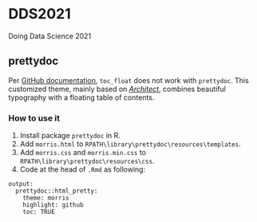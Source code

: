 # DDS2021

Doing Data Science 2021

## prettydoc

Per [GitHub documentation](https://github.com/yixuan/prettydoc), `toc_float` does not work with `prettydoc`.
This customized theme, mainly based on [*Architect*](https://github.com/jasonlong/architect-theme),
combines beautiful typography with a floating table of contents.

### How to use it

1. Install package `prettydoc` in R.
2. Add `morris.html` to `RPATH\library\prettydoc\resources\templates`.
3. Add `morris.css` and `morris.min.css` to `RPATH\library\prettydoc\resources\css`.
4. Code at the head of `.Rmd` as following:
  ```
  output:
    prettydoc::html_pretty:
      theme: morris
      highlight: github
      toc: TRUE
  ```

